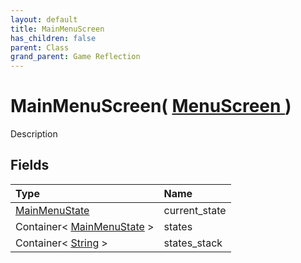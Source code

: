 ```yaml
---
layout: default
title: MainMenuScreen
has_children: false
parent: Class
grand_parent: Game Reflection
---
```

# MainMenuScreen( [ MenuScreen ](/riftbreaker-wiki/docs/game-reflection/classes/menu_screen/) )
Description 

## Fields

| Type | Name |
|:----------|:--------------|
| [MainMenuState](/riftbreaker-wiki/docs/game-reflection/classes/main_menu_state/) | current_state |
| Container< [MainMenuState](/riftbreaker-wiki/docs/game-reflection/classes/main_menu_state/) > | states |
| Container< [String](/riftbreaker-wiki/docs/game-reflection/components/string/) > | states_stack |

